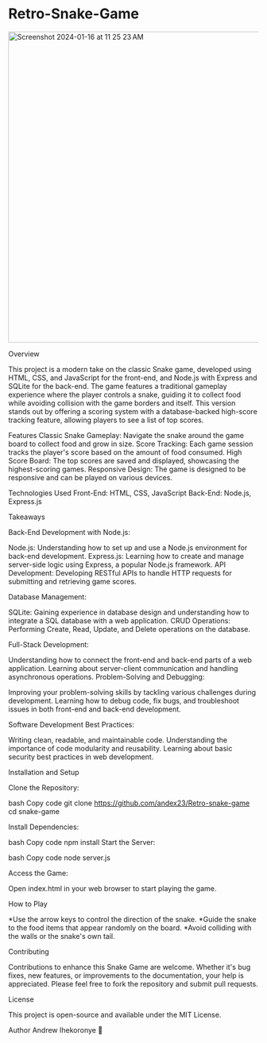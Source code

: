 
# Retro-Snake-Game

<img width="626" alt="Screenshot 2024-01-16 at 11 25 23 AM" src="https://github.com/andex23/Retro-Snake-Game/assets/49397867/523cf888-d92f-465c-9869-b2f846741dde">


Overview

This project is a modern take on the classic Snake game, developed using HTML, CSS, and JavaScript for the front-end, and Node.js with Express and SQLite for the back-end. The game features a traditional gameplay experience where the player controls a snake, guiding it to collect food while avoiding collision with the game borders and itself. This version stands out by offering a scoring system with a database-backed high-score tracking feature, allowing players to see a list of top scores.

Features
Classic Snake Gameplay: Navigate the snake around the game board to collect food and grow in size.
Score Tracking: Each game session tracks the player's score based on the amount of food consumed.
High Score Board: The top scores are saved and displayed, showcasing the highest-scoring games.
Responsive Design: The game is designed to be responsive and can be played on various devices.

Technologies Used
Front-End: HTML, CSS, JavaScript
Back-End: Node.js, Express.js

Takeaways

  Back-End Development with Node.js:
  
  Node.js: Understanding how to set up and use a Node.js environment for back-end development.
  Express.js: Learning how to create and manage server-side logic using Express, a popular Node.js framework.
  API Development: Developing RESTful APIs to handle HTTP requests for submitting and retrieving game scores.
  
  Database Management:
  
  SQLite: Gaining experience in database design and understanding how to integrate a SQL database with a web application.
  CRUD Operations: Performing Create, Read, Update, and Delete operations on the database.
  
  Full-Stack Development:
  
  Understanding how to connect the front-end and back-end parts of a web application.
  Learning about server-client communication and handling asynchronous operations.
  Problem-Solving and Debugging:
  
  Improving your problem-solving skills by tackling various challenges during development.
  Learning how to debug code, fix bugs, and troubleshoot issues in both front-end and back-end development.
  
  Software Development Best Practices:
  
  Writing clean, readable, and maintainable code.
  Understanding the importance of code modularity and reusability.
  Learning about basic security best practices in web development.


Installation and Setup

Clone the Repository:

  bash
  Copy code
  git clone https://github.com/andex23/Retro-snake-game
  cd snake-game
  
  Install Dependencies:
  
  bash
  Copy code
  npm install
  Start the Server:
  
  bash
  Copy code
  node server.js
  
  Access the Game:
  
  Open index.html in your web browser to start playing the game.

How to Play

  *Use the arrow keys to control the direction of the snake.
  *Guide the snake to the food items that appear randomly on the board.
  *Avoid colliding with the walls or the snake's own tail.

Contributing

  Contributions to enhance this Snake Game are welcome. Whether it's bug fixes, new features, or improvements to the documentation, your help is appreciated. Please feel free to fork the repository and submit pull requests.

License

  This project is open-source and available under the MIT License.

Author 
  Andrew Ihekoronye 💙
